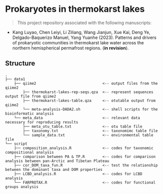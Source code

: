 # Prokaryotes in thermokarst lakes

> This project repository associated with the following manuscripts:

* Kang Luyao, Chen Leiyi, Li Ziliang, Wang Jianjun, Xue Kai, Deng Ye, Delgado-Baquerizo Manuel, Yang Yuanhe (2023). Patterns and drivers of prokaryotic communities in thermokarst lake water across the northern hemispherical permafrost regions. (**in revision**). 

## Structure

```
.
├── data1
    ├── qiime2                              <-- output files from the qiime2
        ├── thermokarst-lakes-rep-seqs.qza  <-- represent sequences output file from qiime2
        ├── thermokarst-lakes-table.qza     <-- otutable output from qiime2
        └── meta-analysis-DADA2.sh          <-- shell scripts for the bioinformatic analysis
    └── meta_data                           <-- relevant data necessary for reproducing results
        ├── meta_otu_table.txt              <-- otu table file
        ├── taxonomy.txt                    <-- taxonomimc table file
        └── sample_data.txt                 <-- environmental table file
└── script
    ├── composition_analysis.R              <-- codes for taxonomic compositional analysis
    ├── comparison between PA & TP.R        <-- codes for comparison analysis between pan-Arctic and Tibetan Plateau
    ├── cor_DOM_taxa_fun.R                  <-- test the relationship between the dominant taxa and DOM properties
    ├── LCBD_analysis.R                     <-- codes for LCBD analysis
    └── FARPROTAX.R                         <-- codes for functional groups analysis

```
